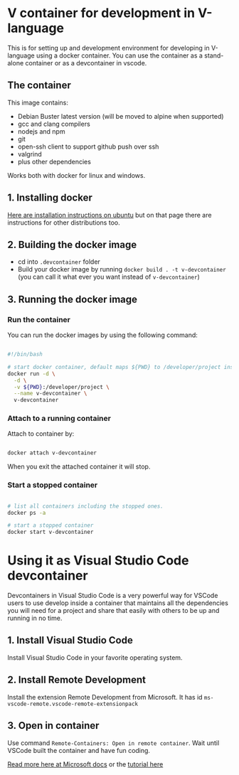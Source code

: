 # V container for development in V-language

This is for setting up and development environment for developing in V-language using a docker container. You can use the container as a stand-alone container or as a devcontainer in vscode. 

## The container 

This image contains:
- Debian Buster latest version (will be moved to alpine when supported)
- gcc and clang compilers
- nodejs and npm
- git
- open-ssh client to support github push over ssh
- valgrind
- plus other dependencies

Works both with docker for linux and windows.

## 1. Installing docker

[Here are installation instructions on ubuntu](https://docs.docker.com/engine/install/ubuntu/) but on that page there are instructions for other distributions too.

## 2. Building the docker image
 - cd into `.devcontainer` folder
 - Build your docker image by running `docker build . -t v-devcontainer` (you can call it what ever you want instead of `v-devcontainer`)

## 3. Running the docker image

### Run the container

You can run the docker images by using the following command:

```bash

#!/bin/bash

# start docker container, default maps ${PWD} to /developer/project inside the container. You can use any local path instead of ${PWD}
docker run -d \
  -d \
  -v ${PWD}:/developer/project \
  --name v-devcontainer \
  v-devcontainer

```

### Attach to a running container

Attach to container by:

```bash

docker attach v-devcontainer

``` 

When you exit the attached container it will stop. 

### Start a stopped container

```bash

# list all containers including the stopped ones.
docker ps -a

# start a stopped container
docker start v-devcontainer

```

# Using it as Visual Studio Code devcontainer

Devcontainers in Visual Studio Code is a very powerful way for VSCode users to use develop inside a container that maintains all the dependencies you will need for a project and share that easily with others to be up and running in no time.

## 1. Install Visual Studio Code 

Install Visual Studio Code in your favorite operating system.

## 2. Install Remote Development

Install the extension Remote Development from Microsoft. It has id `ms-vscode-remote.vscode-remote-extensionpack`

## 3. Open in container

Use command `Remote-Containers: Open in remote container`. Wait until VSCode built the container and have fun coding.

[Read more here at Microsoft docs](https://code.visualstudio.com/docs/remote/containers) or the [tutorial here](https://code.visualstudio.com/docs/remote/containers-tutorial)
